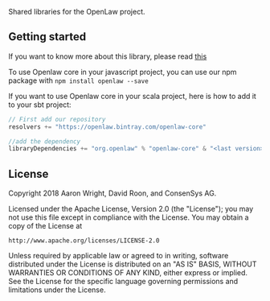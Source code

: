 Shared libraries for the OpenLaw project.

## Getting started
If you want to know more about this library, please read [this](CORE.md)

To use Openlaw core in your javascript project, you can use our npm package with 
`npm install openlaw --save`

If you want to use Openlaw core in your scala project, here is how to add it to your sbt project:

```scala
// First add our repository 
resolvers += "https://openlaw.bintray.com/openlaw-core"

//add the dependency
libraryDependencies += "org.openlaw" % "openlaw-core" & "<last version>"

```


## License

Copyright 2018 Aaron Wright, David Roon, and ConsenSys AG.

Licensed under the Apache License, Version 2.0 (the "License");
you may not use this file except in compliance with the License.
You may obtain a copy of the License at

    http://www.apache.org/licenses/LICENSE-2.0

Unless required by applicable law or agreed to in writing, software
distributed under the License is distributed on an "AS IS" BASIS,
WITHOUT WARRANTIES OR CONDITIONS OF ANY KIND, either express or implied.
See the License for the specific language governing permissions and
limitations under the License.
